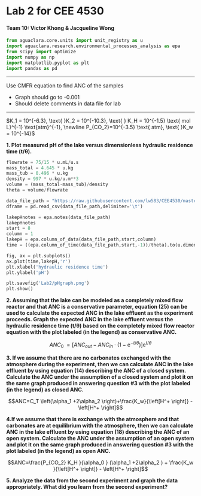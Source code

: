 # Lab 2 for CEE 4530


#### Team 10: Victor Khong & Jacqueline Wong ####

```python
from aguaclara.core.units import unit_registry as u
import aguaclara.research.environmental_processes_analysis as epa
from scipy import optimize
import numpy as np
import matplotlib.pyplot as plt
import pandas as pd
```
---
Use CMFR equation to find ANC of the samples

- Graph should go to -0.001
- Should delete comments in data file for lab

---

$K_1 = 10^{-6.3}, \text{ }K_2 = 10^{-10.3}, \text{ }
K_H = 10^{-1.5} \text{ mol L}^{-1} \text{atm}^{-1}, \newline P_{CO_2}=10^{-3.5} \text{ atm}, \text{ }K_w = 10^{-14}$

<b>1. Plot measured pH of the lake versus dimensionless hydraulic residence time (t/θ).</b>

```python
flowrate = 75/15 * u.mL/u.s
mass_total = 4.645 * u.kg
mass_tub = 0.496 * u.kg
density = 997 * u.kg/u.m**3
volume = (mass_total-mass_tub)/density
theta = volume/flowrate

data_file_path = "https://raw.githubusercontent.com/lw583/CEE4530/master/Lab2/lab2_datasheet.txt"
dframe = pd.read_csv(data_file_path,delimiter='\t')

lakepHnotes = epa.notes(data_file_path)
lakepHnotes
start = 8
column = 1
lakepH = epa.column_of_data(data_file_path,start,column)
time = ((epa.column_of_time(data_file_path,start,-1))/theta).to(u.dimensionless)

fig, ax = plt.subplots()
ax.plot(time,lakepH,'r')
plt.xlabel('hydraulic residence time')
plt.ylabel('pH')

plt.savefig('Lab2/pHgraph.png')
plt.show()
```

<b>2. Assuming that the lake can be modeled as a completely mixed flow reactor and that ANC is a conservative parameter, equation (25) can be used to calculate the expected ANC in the lake effluent as the experiment proceeds. Graph the expected ANC in the lake effluent versus the hydraulic residence time (t/θ) based on the completely mixed flow reactor equation with the plot labeled (in the legend) as conservative ANC.</b>

$${ANC}_{{0}} {\; }=\left[{ANC}_{out} - ANC_{in} \cdot \left(1 - {\mathop{e}\nolimits^{-t/\theta}} \right)\right]{\mathop{e}\nolimits^{t/\theta}}$$

<b>3. If we assume that there are no carbonates exchanged with the atmosphere during the experiment, then we can calculate ANC in the lake effluent by using equation (14) describing the ANC of a closed system. Calculate the ANC under the assumption of a closed system and plot it on the same graph produced in answering question #3 with the plot labeled (in the legend) as closed ANC.</b>

$$ANC=C_T \left(\alpha_1 +2\alpha_2 \right)+\frac{K_w}{\left[H^+ \right]} - \left[H^+ \right]$$

<b>4.If we assume that there is exchange with the atmosphere and that carbonates are at equilibrium with the atmosphere, then we can calculate ANC in the lake effluent by using equation (18) describing the ANC of an open system. Calculate the ANC under the assumption of an open system and plot it on the same graph produced in answering question #3 with the plot labeled (in the legend) as open ANC.</b>

$$ANC=\frac{P_{CO_2} K_H }{\alpha_0 } (\alpha_1 +2\alpha_2 ) + \frac{K_w }{\left[H^+ \right]} - \left[H^+ \right]$$

<b>5. Analyze the data from the second experiment and graph the data appropriately. What did you learn from the second experiment?</b>
